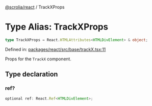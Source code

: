 [@scrolia/react](../README.md) / TrackXProps

# Type Alias: TrackXProps

```ts
type TrackXProps = React.HTMLAttributes<HTMLDivElement> & object;
```

Defined in: [packages/react/src/base/trackX.tsx:11](https://github.com/alpheusday/scrolia/blob/a1d15b8008e894d5dd6b0e61a1c2164d92ca7b98/packages/react/src/base/trackX.tsx#L11)

Props for the `TrackX` component.

## Type declaration

### ref?

```ts
optional ref: React.Ref<HTMLDivElement>;
```
